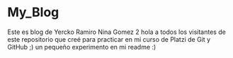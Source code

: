 # My_Blog
Este es blog de Yercko Ramiro Nina Gomez 2
hola a todos los visitantes de este repositorio que creé para practicar en mi curso de Platzi de Git y GitHub 
;)
 un pequeño experimento en mi readme :)